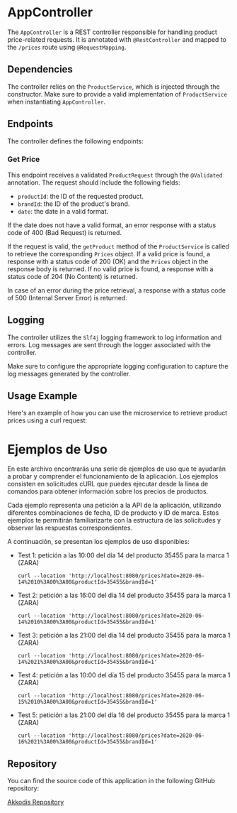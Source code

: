 # AppController 

The `AppController` is a REST controller responsible for handling product price-related requests. It is annotated with `@RestController` and mapped to the `/prices` route using `@RequestMapping`.

## Dependencies

The controller relies on the `ProductService`, which is injected through the constructor. Make sure to provide a valid implementation of `ProductService` when instantiating `AppController`.

## Endpoints

The controller defines the following endpoints:

### Get Price

This endpoint receives a validated `ProductRequest` through the `@Validated` annotation. The request should include the following fields:

- `productId`: the ID of the requested product.
- `brandId`: the ID of the product's brand.
- `date`: the date in a valid format.

If the date does not have a valid format, an error response with a status code of 400 (Bad Request) is returned.

If the request is valid, the `getProduct` method of the `ProductService` is called to retrieve the corresponding `Prices` object. If a valid price is found, a response with a status code of 200 (OK) and the `Prices` object in the response body is returned. If no valid price is found, a response with a status code of 204 (No Content) is returned.

In case of an error during the price retrieval, a response with a status code of 500 (Internal Server Error) is returned.

## Logging

The controller utilizes the `Slf4j` logging framework to log information and errors. Log messages are sent through the logger associated with the controller.

Make sure to configure the appropriate logging configuration to capture the log messages generated by the controller.

## Usage Example

Here's an example of how you can use the microservice to retrieve product prices using a curl request:
# Ejemplos de Uso

En este archivo encontrarás una serie de ejemplos de uso que te ayudarán a probar y comprender el funcionamiento de la aplicación. Los ejemplos consisten en solicitudes cURL que puedes ejecutar desde la línea de comandos para obtener información sobre los precios de productos.

Cada ejemplo representa una petición a la API de la aplicación, utilizando diferentes combinaciones de fecha, ID de producto y ID de marca. Estos ejemplos te permitirán familiarizarte con la estructura de las solicitudes y observar las respuestas correspondientes.

A continuación, se presentan los ejemplos de uso disponibles:
- Test 1: petición a las 10:00 del día 14 del producto 35455 para la marca 1 (ZARA)

    ```
    curl --location 'http://localhost:8080/prices?date=2020-06-14%2010%3A00%3A00&productId=35455&brandId=1'
    ```

- Test 2: petición a las 16:00 del día 14 del producto 35455 para la marca 1 (ZARA)

    ```
    curl --location 'http://localhost:8080/prices?date=2020-06-14%2016%3A00%3A00&productId=35455&brandId=1'
    ```

- Test 3: petición a las 21:00 del día 14 del producto 35455 para la marca 1 (ZARA)

    ```
    curl --location 'http://localhost:8080/prices?date=2020-06-14%2021%3A00%3A00&productId=35455&brandId=1'
    ```

- Test 4: petición a las 10:00 del día 15 del producto 35455 para la marca 1 (ZARA)

    ```
    curl --location 'http://localhost:8080/prices?date=2020-06-15%2010%3A00%3A00&productId=35455&brandId=1'
    ```

- Test 5: petición a las 21:00 del día 16 del producto 35455 para la marca 1 (ZARA)

    ```
    curl --location 'http://localhost:8080/prices?date=2020-06-16%2021%3A00%3A00&productId=35455&brandId=1'
    ```

## Repository

You can find the source code of this application in the following GitHub repository:

[Akkodis Repository](https://github.com/ManuelFC1995/Akkodis)
